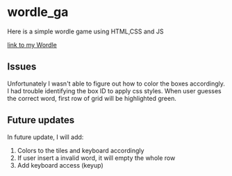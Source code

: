 # wordle_ga
Here is a simple wordle game using HTML,CSS and JS  


[link to my Wordle](https://vishula.github.io/wordle_ga/)
 


## Issues 
Unfortunately I wasn't able to figure out how to color the boxes accordingly. I had trouble identifying the box ID to apply css styles. 
When user guesses the correct word, first row of grid will be highlighted green. 

## Future updates
In future update, I will add: 
1. Colors to the tiles and keyboard accordingly 
2. If user insert a invalid word, it will empty the whole row
3. Add keyboard access (keyup)

